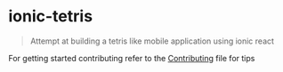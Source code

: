 # ionic-tetris
> Attempt at building a tetris like mobile application using ionic react

For getting started contributing refer to the [Contributing](./tetris-app/CONTRIBUTING.md) file for tips  


